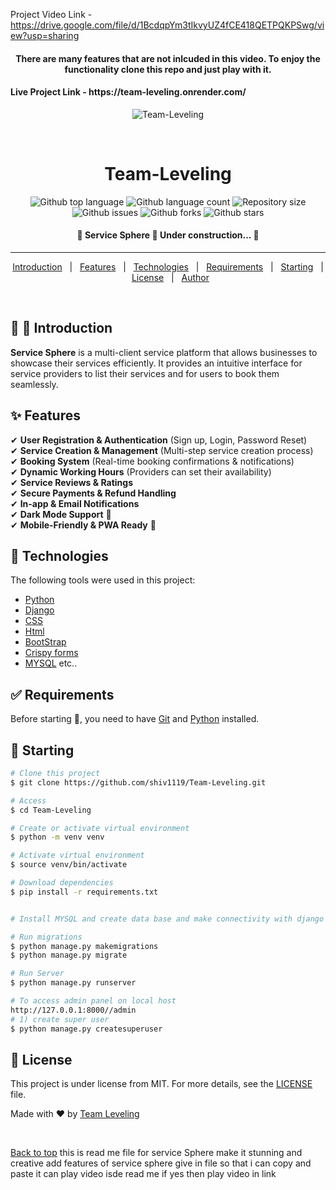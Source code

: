 
Project Video Link - https://drive.google.com/file/d/1BcdqpYm3tIkvyUZ4fCE418QETPQKPSwg/view?usp=sharing

<h4 align="center">There are many features that are not inlcuded in this video. To enjoy the functionality clone this repo and just play with it.</h4>

<h4>Live Project Link - https://team-leveling.onrender.com/</h4>

<div align="center" id="top"> 
  <img src="./.github/app.gif" alt="Team-Leveling" />

  &#xa0;

  <!-- <a href="https://bloggingwebsite.netlify.app">Demo</a> -->
</div>

<h1 align="center">Team-Leveling</h1>

<p align="center">
  <img alt="Github top language" src="https://img.shields.io/github/languages/top/shiv1119/Team-Leveling?color=56BEB8">

  <img alt="Github language count" src="https://img.shields.io/github/languages/count/shiv1119/Team-Leveling?color=56BEB8">

  <img alt="Repository size" src="https://img.shields.io/github/repo-size/shiv1119/Team-Leveling?color=56BEB8">

  <!-- <img alt="License" src="https://img.shields.io/github/license/shiv1119/bloggingwebsite?color=56BEB8"> -->

  <img alt="Github issues" src="https://img.shields.io/github/issues/shiv1119/Team-Leveling?color=56BEB8" />

  <img alt="Github forks" src="https://img.shields.io/github/forks/shiv1119/Team-Leveling?color=56BEB8" />

  <img alt="Github stars" src="https://img.shields.io/github/stars/shiv1119/Team-Leveling?color=56BEB8" />
</p>

<h4 align="center"> 
	🚧  Service Sphere 🚀 Under construction...  🚧
</h4> 

<hr>

<p align="center">
  <a href="#dart-about">Introduction</a> &#xa0; | &#xa0; 
  <a href="#sparkles-features">Features</a> &#xa0; | &#xa0;
  <a href="#rocket-technologies">Technologies</a> &#xa0; | &#xa0;
  <a href="#white_check_mark-requirements">Requirements</a> &#xa0; | &#xa0;
  <a href="#checkered_flag-starting">Starting</a> &#xa0; | &#xa0;
  <a href="#memo-license">License</a> &#xa0; | &#xa0;
  <a href="https://github.com/shiv1119" target="_blank">Author</a>
</p>

<br>

## :dart: 🚀 Introduction ##

**Service Sphere** is a multi-client service platform that allows businesses to showcase their services efficiently. It provides an intuitive interface for service providers to list their services and for users to book them seamlessly.

## :sparkles: Features ##

✔ **User Registration & Authentication** (Sign up, Login, Password Reset)  
✔ **Service Creation & Management** (Multi-step service creation process)  
✔ **Booking System** (Real-time booking confirmations & notifications)  
✔ **Dynamic Working Hours** (Providers can set their availability)  
✔ **Service Reviews & Ratings**  
✔ **Secure Payments & Refund Handling**  
✔ **In-app & Email Notifications**  
✔ **Dark Mode Support** 🌙  
✔ **Mobile-Friendly & PWA Ready** 📱

## :rocket: Technologies ##

The following tools were used in this project:

- [Python](https://www.python.org/)
- [Django](https://www.djangoproject.com/)
- [CSS](https://developer.mozilla.org/en-US/docs/Web/CSS)
- [Html](https://html.com/)
- [BootStrap](https://getbootstrap.com/)
- [Crispy forms](https://django-crispy-forms.readthedocs.io/en/latest/)
- [MYSQL](https://www.postgresql.org/) etc..



## :white_check_mark: Requirements ##

Before starting :checkered_flag:, you need to have [Git](https://git-scm.com) and [Python](https://www.python.org/) installed.

## :checkered_flag: Starting ##

```bash
# Clone this project
$ git clone https://github.com/shiv1119/Team-Leveling.git

# Access
$ cd Team-Leveling

# Create or activate virtual environment
$ python -m venv venv

# Activate virtual environment
$ source venv/bin/activate

# Download dependencies
$ pip install -r requirements.txt


# Install MYSQL and create data base and make connectivity with django project or Leave it as it is.

# Run migrations
$ python manage.py makemigrations
$ python manage.py migrate

# Run Server
$ python manage.py runserver

# To access admin panel on local host
http://127.0.0.1:8000//admin
# 1) create super user
$ python manage.py createsuperuser 

```

## :memo: License ##

This project is under license from MIT. For more details, see the [LICENSE](LICENSE.md) file.


Made with :heart: by <a href="https://github.com/shiv1119" target="_blank">Team Leveling</a>

&#xa0;

<a href="#top">Back to top</a>
this is read me file for service Sphere 
make it stunning and creative add features of service sphere
give in file so that i can copy and paste it
can play video isde read me if yes then play video in link
